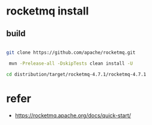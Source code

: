 # rocketmq install 

## build

```bash

git clone https://github.com/apache/rocketmq.git

 mvn -Prelease-all -DskipTests clean install -U

cd distribution/target/rocketmq-4.7.1/rocketmq-4.7.1
```

# refer

* <https://rocketmq.apache.org/docs/quick-start/>
